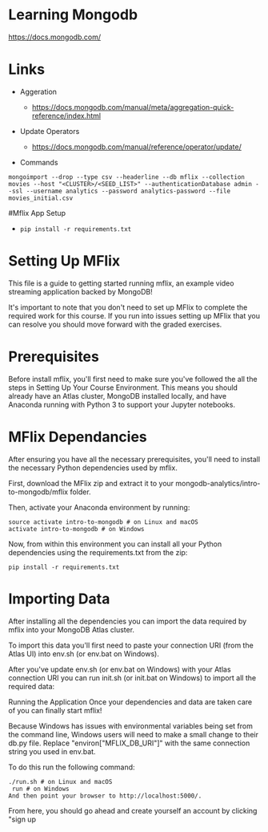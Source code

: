 # Learning Mongodb  
https://docs.mongodb.com/

# Links
* Aggeration
  * https://docs.mongodb.com/manual/meta/aggregation-quick-reference/index.html

* Update Operators 
  * https://docs.mongodb.com/manual/reference/operator/update/


* Commands

` mongoimport --drop --type csv --headerline --db mflix --collection movies --host "<CLUSTER>/<SEED_LIST>" --authenticationDatabase admin --ssl --username analytics --password analytics-password --file movies_initial.csv `


#Mflix App Setup 

* ```pip install -r requirements.txt```
# Setting Up MFlix
  This file is a guide to getting started running mflix, an example video streaming application backed by MongoDB!

  It's important to note that you don't need to set up MFlix to complete the required work for this course. If you run into issues setting up MFlix that you can resolve you should move forward with the graded exercises.

  # Prerequisites
  Before install mflix, you'll first need to make sure you've followed the all the steps in Setting Up Your Course Environment. This means you should already have an Atlas cluster, MongoDB installed locally, and have Anaconda running with Python 3 to support your Jupyter notebooks.

  # MFlix Dependancies
  After ensuring you have all the necessary prerequisites, you'll need to install the necessary Python dependencies used by mflix.

  First, download the MFlix zip and extract it to your mongodb-analytics/intro-to-mongodb/mflix folder.

  Then, activate your Anaconda environment by running:

``` 
source activate intro-to-mongodb # on Linux and macOS
activate intro-to-mongodb # on Windows
```
Now, from within this environment you can install all your Python dependencies using the requirements.txt from the zip:

```
pip install -r requirements.txt
```

# Importing Data
After installing all the dependencies you can import the data required by mflix into your MongoDB Atlas cluster.

To import this data you'll first need to paste your connection URI (from the Atlas UI) into env.sh (or env.bat on Windows).

After you've update env.sh (or env.bat on Windows) with your Atlas connection URI you can run init.sh (or init.bat on Windows) to import all the required data:


Running the Application
Once your dependencies and data are taken care of you can finally start mflix!

Because Windows has issues with environmental variables being set from the command line, Windows users will need to make a small change to their db.py file. Replace "environ["MFLIX_DB_URI"]" with the same connection string you used in env.bat.


To do this run the following command:

``` 
./run.sh # on Linux and macOS
 run # on Windows
And then point your browser to http://localhost:5000/.

```
From here, you should go ahead and create yourself an account by clicking "sign up
